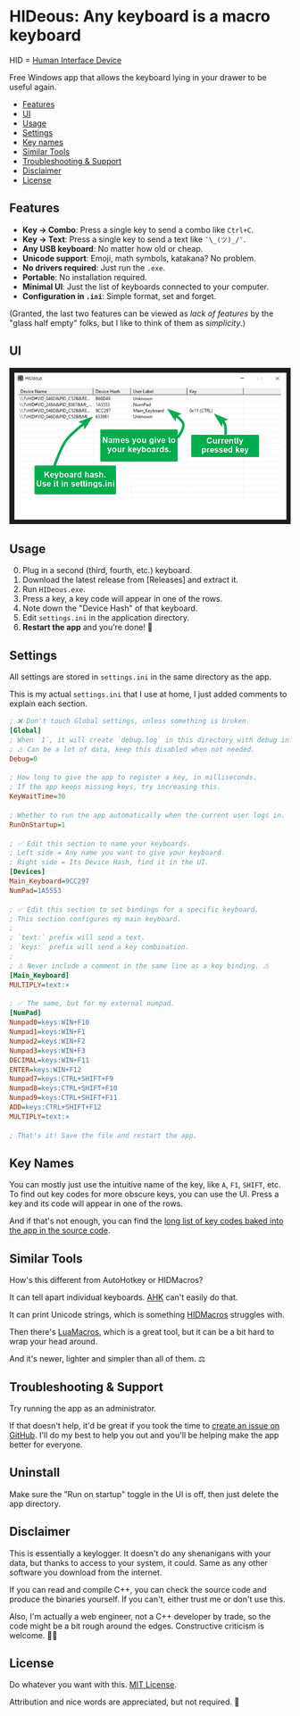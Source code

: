 # HIDeous: Any keyboard is a macro keyboard

HID = [Human Interface Device](https://en.wikipedia.org/wiki/USB_human_interface_device_class)

Free Windows app that allows the keyboard lying in your drawer to be useful again.

- [Features](#features)
- [UI](#ui)
- [Usage](#usage)
- [Settings](#settings)
- [Key names](#key-names)
- [Similar Tools](#similar-tools)
- [Troubleshooting & Support](#troubleshooting--support)
- [Disclaimer](#disclaimer)
- [License](#license)

## Features

* **Key -> Combo**: Press a single key to send a combo like `Ctrl+C`.
* **Key -> Text**: Press a single key to send a text like `¯\_(ツ)_/¯`.
* **Any USB keyboard**: No matter how old or cheap.
* **Unicode support**: Emoji, math symbols, katakana? No problem.
* **No drivers required**: Just run the `.exe`.
* **Portable**: No installation required.
* **Minimal UI**: Just the list of keyboards connected to your computer.
* **Configuration in `.ini`**: Simple format, set and forget.

(Granted, the last two features can be viewed as _lack of features_ by the "glass half empty" folks, but I like to think of them as _simplicity_.)

## UI

![UI](./gui.png)

## Usage

0. Plug in a second (third, fourth, etc.) keyboard.
1. Download the latest release from [Releases] and extract it.
2. Run `HIDeous.exe`.
3. Press a key, a key code will appear in one of the rows.
4. Note down the "Device Hash" of that keyboard.
5. Edit `settings.ini` in the application directory.
6. **Restart the app** and you're done! 🎉

## Settings

All settings are stored in `settings.ini` in the same directory as the app.

This is my actual `settings.ini` that I use at home, I just added comments to explain each section.

```ini
; ❌ Don't touch Global settings, unless something is broken.
[Global]
; When `1`, it will create `debug.log` in this directory with debug info.
; ⚠ Can be a lot of data, keep this disabled when not needed.
Debug=0

; How long to give the app to register a key, in milliseconds.
; If the app keeps missing keys, try increasing this.
KeyWaitTime=30

; Whether to run the app automatically when the current user logs in.
RunOnStartup=1

; ✅ Edit this section to name your keyboards.
; Left side = Any name you want to give your keyboard.
; Right side = Its Device Hash, find it in the UI.
[Devices]
Main_Keyboard=9CC297
NumPad=1A5553

; ✅ Edit this section to set bindings for a specific keyboard.
; This section configures my main keyboard.
;
; `text:` prefix will send a text.
; `keys:` prefix will send a key combination.
;
; ⚠ Never include a comment in the same line as a key binding. ⚠
[Main_Keyboard]
MULTIPLY=text:×

; ✅ The same, but for my external numpad.
[NumPad]
Numpad0=keys:WIN+F10
Numpad1=keys:WIN+F1
Numpad2=keys:WIN+F2
Numpad3=keys:WIN+F3
DECIMAL=keys:WIN+F11
ENTER=keys:WIN+F12
Numpad7=keys:CTRL+SHIFT+F9
Numpad8=keys:CTRL+SHIFT+F10
Numpad9=keys:CTRL+SHIFT+F11
ADD=keys:CTRL+SHIFT+F12
MULTIPLY=text:×

; That's it! Save the file and restart the app.
```

## Key Names

You can mostly just use the intuitive name of the key, like `A`, `F1`, `SHIFT`, etc. To find out key codes for more obscure keys, you can use the UI. Press a key and its code will appear in one of the rows.

And if that's not enough, you can find the [long list of key codes baked into the app in the source code](https://github.com/dero/HIDeous/blob/a438428b1621a1244db15162217f867ebe90bb40/src/common/settings.cpp#L19-L131).

## Similar Tools

How's this different from AutoHotkey or HIDMacros?

It can tell apart individual keyboards. [AHK](https://www.autohotkey.com/) can't easily do that.

It can print Unicode strings, which is something [HIDMacros](https://www.hidmacros.eu/) struggles with.

Then there's [LuaMacros](https://www.hidmacros.eu/download.php), which is a great tool, but it can be a bit hard to wrap your head around.

And it's newer, lighter and simpler than all of them. ⚖

## Troubleshooting & Support

Try running the app as an administrator.

If that doesn't help, it'd be great if you took the time to [create an issue on GitHub](https://github.com/dero/HIDeous/issues). I'll do my best to help you out and you'll be helping make the app better for everyone.

## Uninstall

Make sure the "Run on startup" toggle in the UI is off, then just delete the app directory.

## Disclaimer

This is essentially a keylogger. It doesn't do any shenanigans with your data, but thanks to access to your system, it could. Same as any other software you download from the internet.

If you can read and compile C++, you can check the source code and produce the binaries yourself. If you can't, either trust me or don't use this.

Also, I'm actually a web engineer, not a C++ developer by trade, so the code might be a bit rough around the edges. Constructive criticism is welcome. 🙇‍♂️

## License

Do whatever you want with this. [MIT License](./LICENSE).

Attribution and nice words are appreciated, but not required. 🙂
